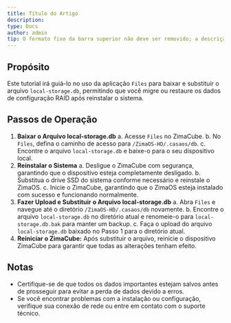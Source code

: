 ```yaml
---
title: Título do Artigo
description: 
type: Docs
author: admin
tip: O formato fixo da barra superior não deve ser removido; a descrição é uma descrição do artigo, e se não for preenchida, irá extrair o texto do primeiro parágrafo.
---
```

## Propósito
Este tutorial irá guiá-lo no uso da aplicação `Files` para baixar e substituir o arquivo `local-storage.db`, permitindo que você migre ou restaure os dados de configuração RAID após reinstalar o sistema.
## Passos de Operação
1. **Baixar o Arquivo local-storage.db**
  a. Acesse `Files` no ZimaCube.
  b. No `Files`, defina o caminho de acesso para `/ZimaOS-HD/.casaos/db`.
  c. Encontre o arquivo `local-storage.db` e baixe-o para o seu dispositivo local.
2. **Reinstalar o Sistema**
  a. Desligue o ZimaCube com segurança, garantindo que o dispositivo esteja completamente desligado.
  b. Substitua o drive SSD do sistema conforme necessário e reinstale o ZimaOS.
  c. Inicie o ZimaCube, garantindo que o ZimaOS esteja instalado com sucesso e funcionando normalmente.
3. **Fazer Upload e Substituir o Arquivo local-storage.db**
  a. Abra `Files` e navegue até o diretório `/ZimaOS-HD/.casaos/db` novamente.
  b. Encontre o arquivo `local-storage.db` no diretório atual e renomeie-o para `local-storage.db.bak` para manter um backup.
  c. Faça o upload do arquivo `local-storage.db` baixado no Passo 1 para o diretório atual.
4. **Reiniciar o ZimaCube:**
  Após substituir o arquivo, reinicie o dispositivo ZimaCube para garantir que todas as alterações tenham efeito.
## Notas
- Certifique-se de que todos os dados importantes estejam salvos antes de prosseguir para evitar a perda de dados devido a erros.
- Se você encontrar problemas com a instalação ou configuração, verifique sua conexão de rede ou entre em contato com o suporte técnico.